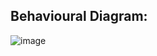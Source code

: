 ## Behavioural Diagram:

![image](https://user-images.githubusercontent.com/94236917/143302395-e6d399a6-b253-410b-ad01-9b73d6c17b0e.png)
